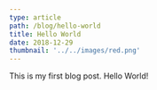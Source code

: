 ```yaml
---
type: article
path: /blog/hello-world
title: Hello World
date: 2018-12-29
thumbnail: '../../images/red.png'
---
```


This is my first blog post. Hello World!